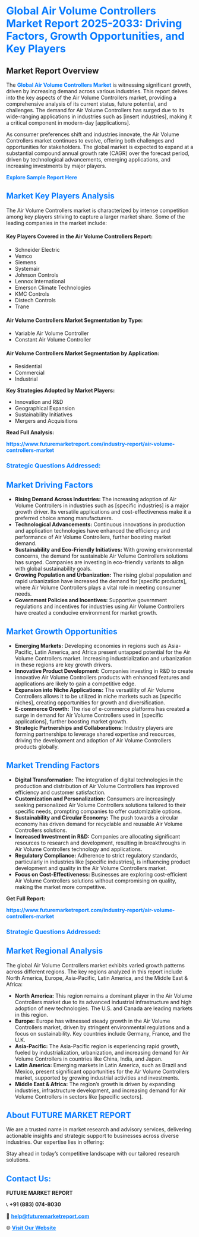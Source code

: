 <h1 style="color: #007BFF;">Global Air Volume Controllers Market Report 2025-2033: Driving Factors, Growth Opportunities, and Key Players</h1>

<section id="overview">
<h2>Market Report Overview</h2>
<p>The <a href="https://www.futuremarketreport.com/industry-report/air-volume-controllers-market" style="color: #007BFF; text-decoration: none;"><strong>Global Air Volume Controllers Market</strong></a> is witnessing significant growth, driven by increasing demand across various industries. This report delves into the key aspects of the Air Volume Controllers market, providing a comprehensive analysis of its current status, future potential, and challenges. The demand for Air Volume Controllers has surged due to its wide-ranging applications in industries such as [insert industries], making it a critical component in modern-day [applications].</p>
<p>As consumer preferences shift and industries innovate, the Air Volume Controllers market continues to evolve, offering both challenges and opportunities for stakeholders. The global market is expected to expand at a substantial compound annual growth rate (CAGR) over the forecast period, driven by technological advancements, emerging applications, and increasing investments by major players.</p>
</section>

<section id="overview">
<p><a href="https://www.futuremarketreport.com/request-sample/reportId=116007" style="color: #007BFF; text-decoration: none;"><strong>Explore Sample Report Here</strong></a></p>
</section>

<section id="key-players">
<h2 style="color: #007BFF;">Market Key Players Analysis</h2>
<p>The Air Volume Controllers market is characterized by intense competition among key players striving to capture a larger market share. Some of the leading companies in the market include:</p>
<h4>Key Players Covered in the Air Volume Controllers Report:</h4>
<ul><li>Schneider Electric</li><li>Vemco</li><li>Siemens</li><li>Systemair</li><li>Johnson Controls</li><li>Lennox International</li><li>Emerson Climate Technologies</li><li>KMC Controls</li><li>Distech Controls</li><li>Trane</li></ul>
<h4>Air Volume Controllers Market Segmentation by Type:</h4>
<ul><li>Variable Air Volume Controller</li><li>Constant Air Volume Controller</li></ul>

<h4>Air Volume Controllers Market Segmentation by Application:</h4>
<ul><li>Residential</li><li>Commercial</li><li>Industrial</li></ul>
<p><strong>Key Strategies Adopted by Market Players:</strong></p>
<ul>
<li>Innovation and R&D</li>
<li>Geographical Expansion</li>
<li>Sustainability Initiatives</li>
<li>Mergers and Acquisitions</li>
</ul>
</section>

<section>
<p><strong>Read Full Analysis: </strong></p><a href="https://www.futuremarketreport.com/industry-report/air-volume-controllers-market" style="color: #007BFF; text-decoration: none;"><strong>https://www.futuremarketreport.com/industry-report/air-volume-controllers-market</strong></a>
<h3 style="color: #007BFF;">Strategic Questions Addressed:</h3>
</section>

<section id="driving-factors">
<h2 style="color: #007BFF;">Market Driving Factors</h2>
<ul>
<li><strong>Rising Demand Across Industries:</strong> The increasing adoption of Air Volume Controllers in industries such as [specific industries] is a major growth driver. Its versatile applications and cost-effectiveness make it a preferred choice among manufacturers.</li>
<li><strong>Technological Advancements:</strong> Continuous innovations in production and application technologies have enhanced the efficiency and performance of Air Volume Controllers, further boosting market demand.</li>
<li><strong>Sustainability and Eco-Friendly Initiatives:</strong> With growing environmental concerns, the demand for sustainable Air Volume Controllers solutions has surged. Companies are investing in eco-friendly variants to align with global sustainability goals.</li>
<li><strong>Growing Population and Urbanization:</strong> The rising global population and rapid urbanization have increased the demand for [specific products], where Air Volume Controllers plays a vital role in meeting consumer needs.</li>
<li><strong>Government Policies and Incentives:</strong> Supportive government regulations and incentives for industries using Air Volume Controllers have created a conducive environment for market growth.</li>
</ul>
</section>

<section id="growth-opportunities">
<h2 style="color: #007BFF;">Market Growth Opportunities</h2>
<ul>
<li><strong>Emerging Markets:</strong> Developing economies in regions such as Asia-Pacific, Latin America, and Africa present untapped potential for the Air Volume Controllers market. Increasing industrialization and urbanization in these regions are key growth drivers.</li>
<li><strong>Innovative Product Development:</strong> Companies investing in R&D to create innovative Air Volume Controllers products with enhanced features and applications are likely to gain a competitive edge.</li>
<li><strong>Expansion into Niche Applications:</strong> The versatility of Air Volume Controllers allows it to be utilized in niche markets such as [specific niches], creating opportunities for growth and diversification.</li>
<li><strong>E-commerce Growth:</strong> The rise of e-commerce platforms has created a surge in demand for Air Volume Controllers used in [specific applications], further boosting market growth.</li>
<li><strong>Strategic Partnerships and Collaborations:</strong> Industry players are forming partnerships to leverage shared expertise and resources, driving the development and adoption of Air Volume Controllers products globally.</li>
</ul>
</section>

<section id="trending-factors">
<h2 style="color: #007BFF;">Market Trending Factors</h2>
<ul>
<li><strong>Digital Transformation:</strong> The integration of digital technologies in the production and distribution of Air Volume Controllers has improved efficiency and customer satisfaction.</li>
<li><strong>Customization and Personalization:</strong> Consumers are increasingly seeking personalized Air Volume Controllers solutions tailored to their specific needs, prompting companies to offer customizable options.</li>
<li><strong>Sustainability and Circular Economy:</strong> The push towards a circular economy has driven demand for recyclable and reusable Air Volume Controllers solutions.</li>
<li><strong>Increased Investment in R&D:</strong> Companies are allocating significant resources to research and development, resulting in breakthroughs in Air Volume Controllers technology and applications.</li>
<li><strong>Regulatory Compliance:</strong> Adherence to strict regulatory standards, particularly in industries like [specific industries], is influencing product development and quality in the Air Volume Controllers market.</li>
<li><strong>Focus on Cost-Effectiveness:</strong> Businesses are exploring cost-efficient Air Volume Controllers solutions without compromising on quality, making the market more competitive.</li>
</ul>
</section>

<section>
<p><strong>Get Full Report: </strong></p><a href="https://www.futuremarketreport.com/industry-report/air-volume-controllers-market" style="color: #007BFF; text-decoration: none;"><strong>https://www.futuremarketreport.com/industry-report/air-volume-controllers-market</strong></a>
<h3 style="color: #007BFF;">Strategic Questions Addressed:</h3>
</section>


<section id="regional-analysis">
<h2 style="color: #007BFF;">Market Regional Analysis</h2>
<p>The global Air Volume Controllers market exhibits varied growth patterns across different regions. The key regions analyzed in this report include North America, Europe, Asia-Pacific, Latin America, and the Middle East & Africa:</p>
<ul>
<li><strong>North America:</strong> This region remains a dominant player in the Air Volume Controllers market due to its advanced industrial infrastructure and high adoption of new technologies. The U.S. and Canada are leading markets in this region.</li>
<li><strong>Europe:</strong> Europe has witnessed steady growth in the Air Volume Controllers market, driven by stringent environmental regulations and a focus on sustainability. Key countries include Germany, France, and the U.K.</li>
<li><strong>Asia-Pacific:</strong> The Asia-Pacific region is experiencing rapid growth, fueled by industrialization, urbanization, and increasing demand for Air Volume Controllers in countries like China, India, and Japan.</li>
<li><strong>Latin America:</strong> Emerging markets in Latin America, such as Brazil and Mexico, present significant opportunities for the Air Volume Controllers market, supported by growing industrial activities and investments.</li>
<li><strong>Middle East & Africa:</strong> The region’s growth is driven by expanding industries, infrastructure development, and increasing demand for Air Volume Controllers in sectors like [specific sectors].</li>
</ul>
</section>

<footer>
<h2 style="color: #007BFF;">About FUTURE MARKET REPORT</h2>
<p>We are a trusted name in market research and advisory services, delivering actionable insights and strategic support to businesses across diverse industries. Our expertise lies in offering:</p>

<p>Stay ahead in today’s competitive landscape with our tailored research solutions.</p>

<h2 style="color: #007BFF;">Contact Us:</h2>
<p><strong>FUTURE MARKET REPORT</strong></p>
<p>📞 <strong>+91 (883) 074-8030</strong></p>
<p>📧 <strong><a href="mailto:help@futuremarketreport.com" style="color: #007BFF;">help@futuremarketreport.com</a></strong></p>
<p>🌐 <strong><a href="https://www.futuremarketreport.com/" style="color: #007BFF;">Visit Our Website</a></strong></p>
</footer>